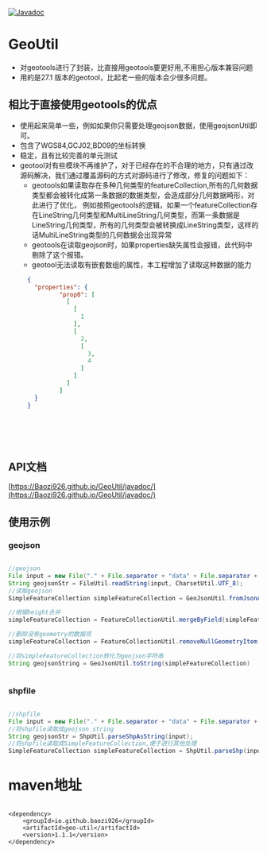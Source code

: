 [![Javadoc](https://img.shields.io/badge/JavaDoc-Online-green)](https://Baozi926.github.io/GeoUtil/javadoc/)

# GeoUtil

* 对geotools进行了封装，比直接用geotools要更好用,不用担心版本兼容问题
* 用的是27.1 版本的geotool，比起老一些的版本会少很多问题。

## 相比于直接使用geotools的优点
* 使用起来简单一些，例如如果你只需要处理geojson数据，使用geojsonUtil即可。
* 包含了WGS84,GCJ02,BD09的坐标转换
* 稳定，且有比较完善的单元测试
* geotool对有些模块不再维护了，对于已经存在的不合理的地方，只有通过改源码解决，我们通过覆盖源码的方式对源码进行了修改，修复的问题如下：
    * geotools如果读取存在多种几何类型的featureCollection,所有的几何数据类型都会被转化成第一条数据的数据类型，会造成部分几何数据畸形，对此进行了优化，
    例如按照geotools的逻辑，如果一个featureCollection存在LineString几何类型和MultiLineString几何类型，而第一条数据是LineString几何类型，所有的几何类型会被转换成LineString类型，这样的话MultiLineString类型的几何数据会出现异常
    * geotools在读取geojson时，如果properties缺失属性会报错，此代码中剔除了这个报错。
    * geotool无法读取有嵌套数组的属性，本工程增加了读取这种数据的能力
    ```json
      {      
        "properties": {
               "prop0": [
                 [
                   [
                     1
                   ],
                   [
                     2,
                     [
                       3,
                       4
                     ]
                   ]
                 ]
               ]
        }    
      }   
  
  
  
  
  
  
  
    ```
    

## API文档
[https://Baozi926.github.io/GeoUtil/javadoc/](https://Baozi926.github.io/GeoUtil/javadoc/)
    
## 使用示例

### geojson

```java

//geojson
File input = new File("." + File.separator + "data" + File.separator + "MergeBuilding.geojson");
String geojsonStr = FileUtil.readString(input, CharsetUtil.UTF_8);
//读取geojson
SimpleFeatureCollection simpleFeatureCollection = GeoJsonUtil.fromJsonAsSimpleFeatureCollection(geojsonStr, 7);

//根据height合并
simpleFeatureCollection = FeatureCollectionUtil.mergeByField(simpleFeatureCollection, "height", "MultiLineString", "String");

//删除没有geometry的数据项
simpleFeatureCollection = FeatureCollectionUtil.removeNullGeometryItem(simpleFeatureCollection)

//将simpleFeatureCollection转化为geojson字符串
String geojsonString = GeoJsonUtil.toString(simpleFeatureCollection)



```

### shpfile

```java

//shpfile
File input = new File("." + File.separator + "data" + File.separator + "杭州市城市建筑" + File.separator + "12杭州市建筑.shp");
//将shpfile读取成geojson string
String geojsonStr = ShpUtil.parseShpAsString(input);
//将shpfile读取成SimpleFeatureCollection,便于进行其他处理
SimpleFeatureCollection simpleFeatureCollection = ShpUtil.parseShp(input);

```



# maven地址

``` 

<dependency>
    <groupId>io.github.baozi926</groupId>
    <artifactId>geo-util</artifactId>
    <version>1.1.1</version>
</dependency>

```



